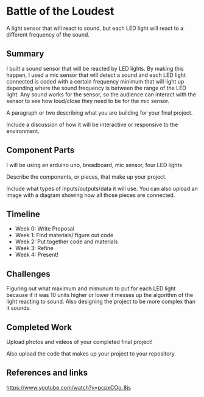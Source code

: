 # Battle of the Loudest

A light sensor that will react to sound, but each LED light will react to a different frequency of the sound.

## Summary
I built a sound sensor that will be reacted by LED lights. By making this happen, I used a mic sensor that will detect a sound and each LED light connected is coded with a certain frequency minimum that will light up depending where the sound frequency is between the range of the LED light. Any sound works for the sensor, so the audience can interact with the sensor to see how loud/close they need to be for the mic sensor.

A paragraph or two describing what you are building for your final project.

Include a discussion of how it will be interactive or responsive to the environment.

## Component Parts

I will be using an arduino uno, breadboard, mic sensor, four LED lights

Describe the components, or pieces, that make up your project.

Include what types of inputs/outputs/data it will use. You can also upload an image with a diagram showing how all those pieces are connected.

## Timeline
- Week 0: Write Proposal
- Week 1: Find materials/ figure out code
- Week 2: Put together code and materials
- Week 3: Refine
- Week 4: Present!

## Challenges
Figuring out what maximum and mimunum to put for each LED light because if it was 10 units higher or lower it messes up the algorithm of the light reacting to sound. Also designing the project to be more complex than it sounds.

## Completed Work

Upload photos and videos of your completed final project!

Also upload the code that makes up your project to your repository.

## References and links
https://www.youtube.com/watch?v=pcpxCOo_8js

